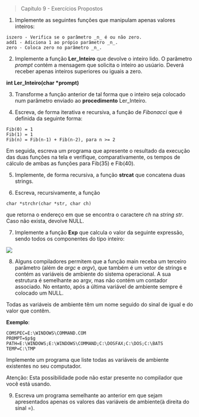> Capítulo 9 - Exercícios Propostos

1. Implemente as seguintes funções que manipulam apenas valores inteiros:

```
iszero - Verifica se o parâmetro _n_ é ou não zero.
add1 - Adiciona 1 ao própio parâmetro _n_.
zero - Coloca zero no parâmetro _n_.
```

2. Implemente a função **Ler_Inteiro** que devolve o inteiro lido. O parâmetro _prompt_ contém a mensagem que solicita o inteiro ao usúario. Deverá receber apenas inteiros superiores ou iguais a zero.

**int Ler_Inteiro(char \*prompt)**

3. Transforme a função anterior de tal forma que o inteiro seja colocado num parâmetro enviado ao **procedimento** Ler_Inteiro.

4. Escreva, de forma iterativa e recursiva, a função de _Fibonacci_ que é definida da seguinte forma:

```
Fib(0) = 1
Fib(1) = 1
Fib(n) = Fib(n-1) + Fib(n-2), para n >= 2
```

Em seguida, escreva um programa que apresente o resultado da execução das duas funções na tela e verifique, comparativamente, os tempos de cálculo de ambas as funções para Fib(35) e Fib(40).

5. Implemente, de forma recursiva, a função **strcat** que concatena duas strings.

6. Escreva, recursivamente, a função

```
char *strchr(char *str, char ch)
```

que retorna o endereço em que se encontra o caractere _ch_ na _string str_. Caso não exista, devolve NULL.

7. Implemente a função **Exp** que calcula o valor da seguinte expressão, sendo todos os componentes do tipo inteiro:

![](./img/img2.png)

8. Alguns compiladores permitem que a função main receba um terceiro parâmetro (além de _argc_ e _argv_), que também é um vetor de strings e contém as variáveis de ambiente do sistema operacional. A sua estrutura é semelhante ao argv, mas não contém um contador associado. No entanto, após a última variável de ambiente sempre é colocado um NULL.

Todas as variáveis de ambiente têm um nome seguido do sinal de igual e do valor que contêm.

**Exemplo**:

```
COMSPEC=E:\WINDOWS\COMMAND.COM
PROMPT=$p$g
PATH=E:\WINDOWS;E:\WINDOWS\COMMAND;C:\DOSFAX;C:\DOS;C:\BATS
TEMP=C:\TMP
```

Implemente um programa que liste todas as variáveis de ambiente existentes no seu computador.

Atenção: Esta possibilidade pode não estar presente no compilador que você está usando.

9. Escreva um programa semelhante ao anterior em que sejam apresentados apenas os valores das variáveis de ambiente(à direita do sinal =).
